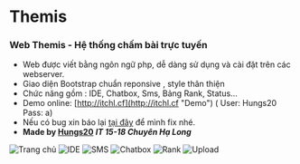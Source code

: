 # Themis
### Web Themis - Hệ thống chấm bài trực tuyến
* Web được viết bằng ngôn ngữ php, dễ dàng sử dụng và cài đặt trên các webserver.
* Giao diện Bootstrap chuẩn reponsive , style thân thiện
* Chức năng gồm : IDE, Chatbox, Sms, Bảng Rank, Status...
* Demo online: [http://itchl.cf](http://itchl.cf "Demo") ( User: Hungs20 Pass: a)
* Nếu có bug xin báo lại [tại đây](https://github.com/Hungs20/Themis/issues/1) để mình fix nhé.
* **Made by [Hungs20](http://fb.com/hungs20 "Chu Văn Hưng")** ***IT 15-18 Chuyên Hạ Long***

![Trang chủ](https://user-images.githubusercontent.com/20833690/43200380-9f9b0b50-903f-11e8-9add-228cd201805b.png)
![IDE](https://user-images.githubusercontent.com/20833690/43200382-a0056874-903f-11e8-9bc5-0deb65cec071.png)
![SMS](https://user-images.githubusercontent.com/20833690/43200385-a0718ef0-903f-11e8-89df-aac8d0c05414.png)
![Chatbox](https://user-images.githubusercontent.com/20833690/43200396-a28f8160-903f-11e8-8729-a9b4441d876f.png)
![Rank](https://user-images.githubusercontent.com/20833690/43200388-a0e12e54-903f-11e8-9fe0-7a01032255dd.png)
![Upload](https://user-images.githubusercontent.com/20833690/43200389-a11a1778-903f-11e8-9631-417551dc39f6.png)
